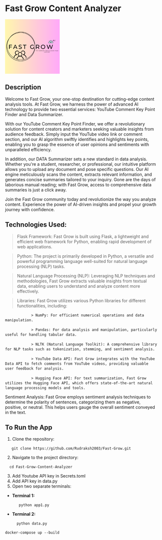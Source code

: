 # Fast Grow Content Analyzer

![Fast Grow Logo](static/apple-touch-icon.png)


## Description

Welcome to Fast Grow, your one-stop destination for cutting-edge content analysis tools. At Fast Grow, we harness the power of advanced AI technology to provide two essential services: YouTube Comment Key Point Finder and Data Summarizer.

With our YouTube Comment Key Point Finder, we offer a revolutionary solution for content creators and marketers seeking valuable insights from audience feedback. Simply input the YouTube video link or comment section, and our AI algorithm swiftly identifies and highlights key points, enabling you to grasp the essence of user opinions and sentiments with unparalleled efficiency.

In addition, our DATA Summarizer sets a new standard in data analysis. Whether you're a student, researcher, or professional, our intuitive platform allows you to upload any document and pose specific questions. Our AI engine meticulously scans the content, extracts relevant information, and generates concise summaries tailored to your inquiry. Gone are the days of laborious manual reading; with Fast Grow, access to comprehensive data summaries is just a click away.

Join the Fast Grow community today and revolutionize the way you analyze content. Experience the power of AI-driven insights and propel your growth journey with confidence.



## Technologies Used:
   > Flask Framework: Fast Grow is built using Flask, a lightweight and efficient web framework for Python, enabling rapid development of web applications.
  
   > Python: The project is primarily developed in Python, a versatile and powerful programming language well-suited for natural language processing (NLP) tasks.
  
   > Natural Language Processing (NLP): Leveraging NLP techniques and methodologies, Fast Grow extracts valuable insights from textual data, enabling users to understand and analyze content more 
    effectively.
 
   > Libraries: Fast Grow utilizes various Python libraries for different functionalities, including:

                > NumPy: For efficient numerical operations and data manipulation.

                > Pandas: For data analysis and manipulation, particularly useful for handling tabular data.
                
                > NLTK (Natural Language Toolkit): A comprehensive library for NLP tasks such as tokenization, stemming, and sentiment analysis.
                
                > YouTube Data API: Fast Grow integrates with the YouTube Data API to fetch comments from YouTube videos, providing valuable user feedback for analysis.
               
                > Hugging Face API: For text summarization, Fast Grow utilizes the Hugging Face API, which offers state-of-the-art natural language processing models and tools.

Sentiment Analysis: Fast Grow employs sentiment analysis techniques to determine the polarity of sentences, categorizing them as negative, positive, or neutral. This helps users gauge the overall sentiment conveyed in the text.

## To Run the App

1. Clone the repository:
 ```
    git clone https://github.com/Rudraksh2003/Fast-Grow.git
 ```
2. Navigate to the project directory:

```
  cd Fast-Grow-Content-Analyzer
 ```
3. Add Youtube API key in Secrets.toml
4. Add API key in data.py
5. Open two separate terminals:

- **Terminal 1:**
  ```
     python app1.py
  ```

- **Terminal 2:**
  ```
    python data.py
  ```

```
docker-compose up --build


  ```

